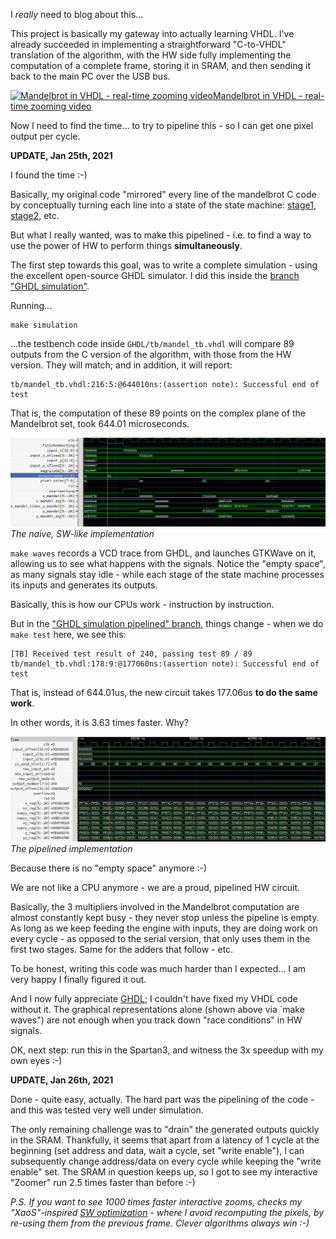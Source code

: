 I *really* need to blog about this...

This project is basically my gateway into actually learning VHDL.
I've already succeeded in implementing a straightforward "C-to-VHDL"
translation of the algorithm, with the HW side fully implementing the
computation of a complete frame, storing it in SRAM, and then sending it
back to the main PC over the USB bus.

<a href="https://www.youtube.com/watch?v=yFIbjiOWYFY">
<img src="contrib/snapshotFromVideo.jpg" alt="Mandelbrot in VHDL - real-time zooming video">Mandelbrot in VHDL - real-time zooming video</img></a>

Now I need to find the time... to try to pipeline this - so I can get
one pixel output per cycle.

**UPDATE, Jan 25th, 2021**

I found the time :-)

Basically, my original code "mirrored" every line of the mandelbrot C code
by conceptually turning each line into a state of the state machine:
[stage1](https://github.com/ttsiodras/MandelbrotInVHDL/blob/f07d252dfde2952a797cf9a408ae583f1dcf005a/FPGA-VHDL/Mandelbrot.vhd#L82),
[stage2](https://github.com/ttsiodras/MandelbrotInVHDL/blob/f07d252dfde2952a797cf9a408ae583f1dcf005a/FPGA-VHDL/Mandelbrot.vhd#L93),
etc.

But what I really wanted, was to make this pipelined - i.e. to find a way
to use the power of HW to perform things **simultaneously**.

The first step towards this goal, was to write a complete simulation - using
the excellent open-source GHDL simulator. I did this inside the
[branch "GHDL simulation"](https://github.com/ttsiodras/MandelbrotInVHDL/tree/GHDL_simulation).

Running...

    make simulation

...the testbench code inside `GHDL/tb/mandel_tb.vhdl` will compare 89 outputs
from the C version of the algorithm, with those from the HW version.
They will match; and in addition, it will report:

    tb/mandel_tb.vhdl:216:5:@644010ns:(assertion note): Successful end of test

That is, the computation of these 89 points on the complex plane of the
Mandelbrot set, took 644.01 microseconds.

<img src="contrib/naive.jpg" alt="The naive, SW-like implementation"><BR>
<em>The naive, SW-like implementation</em>

`make waves` records a VCD trace from GHDL, and launches GTKWave on it,
allowing us to see what happens with the signals. Notice the "empty space",
as many signals stay idle - while each stage of the state machine processes
its inputs and generates its outputs.

Basically, this is how our CPUs work - instruction by instruction.

But in the ["GHDL simulation pipelined" branch](https://github.com/ttsiodras/MandelbrotInVHDL/tree/GHDL_simulation_pipelined/),
things change - when we do `make test` here, we see this:

    [TB] Received test result of 240, passing test 89 / 89
    tb/mandel_tb.vhdl:178:9:@177060ns:(assertion note): Successful end of test

That is, instead of 644.01us, the new circuit takes 177.06us **to do the same work**.

In other words, it is 3.63 times faster. Why?

<img src="contrib/pipelined.jpg" alt="The pipelined implementation"><BR>
<em>The pipelined implementation</em>

Because there is no "empty space" anymore :-)

We are not like a CPU anymore - we are a proud, pipelined HW circuit.

Basically, the 3 multipliers involved in the Mandelbrot computation are almost
constantly kept busy - they never stop unless the pipeline is empty. As long as
we keep feeding the engine with inputs, they are doing work on every cycle - as
opposed to the serial version, that only uses them in the first two stages.
Same for the adders that follow - etc.

To be honest, writing this code was much harder than I expected... I am very happy
I finally figured it out.
 
And I now fully appreciate [GHDL](https://github.com/ghdl/ghdl); I couldn't have
fixed my VHDL code without it. The graphical representations alone (shown above
via `make waves") are not enough when you track down "race conditions" in HW signals.

OK, next step: run this in the Spartan3, and witness the 3x speedup with my
own eyes :-)

**UPDATE, Jan 26th, 2021**

Done - quite easy, actually. The hard part was the
pipelining of the code - and this was tested very well under simulation.

The only remaining challenge was to "drain" the generated outputs quickly
in the SRAM. Thankfully, it seems that apart from a latency of 1 cycle at
the beginning (set address and data, wait a cycle, set "write enable"),
I can subsequently change address/data on every cycle while keeping the 
"write enable" set. The SRAM in question keeps up, so I got to see my
interactive "Zoomer" run 2.5 times faster than before :-)

*P.S. If you want to see 1000 times faster interactive zooms, checks my "XaoS"-inspired
[SW optimization](https://github.com/ttsiodras/MandelbrotSSE) - where I
avoid recomputing the pixels, by re-using them from the previous frame.
Clever algorithms always win :-)*

